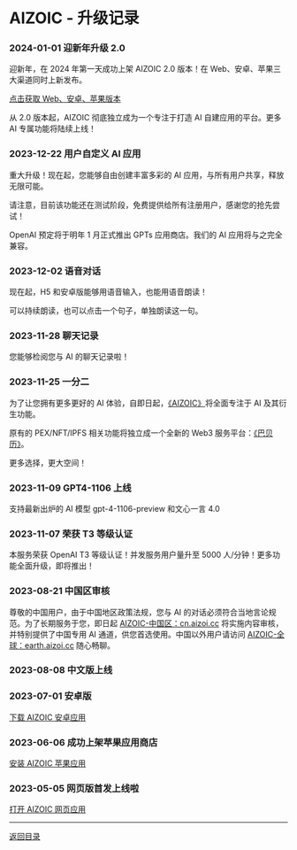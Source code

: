 # AIZOIC - 升级记录

### 2024-01-01 迎新年升级 2.0

迎新年，在 2024 年第一天成功上架 AIZOIC 2.0 版本！在 Web、安卓、苹果三大渠道同时上新发布。

[点击获取 Web、安卓、苹果版本](https://u.aizoi.cc/#/pages/user-resource)

从 2.0 版本起，AIZOIC 彻底独立成为一个专注于打造 AI 自建应用的平台。更多 AI 专属功能将陆续上线！

### 2023-12-22 用户自定义 AI 应用

重大升级！现在起，您能够自由创建丰富多彩的 AI 应用，与所有用户共享，释放无限可能。

请注意，目前该功能还在测试阶段，免费提供给所有注册用户，感谢您的抢先尝试！

OpenAI 预定将于明年 1 月正式推出 GPTs 应用商店。我们的 AI 应用将与之完全兼容。

### 2023-12-02 语音对话

现在起，H5 和安卓版能够用语音输入，也能用语音朗读！

可以持续朗读，也可以点击一个句子，单独朗读这一句。

### 2023-11-28 聊天记录

您能够检阅您与 AI 的聊天记录啦！

### 2023-11-25 一分二

为了让您拥有更多更好的 AI 体验，自即日起，[《AIZOIC》](https://aizoi.cc)将全面专注于 AI 及其衍生功能。

原有的 PEX/NFT/IPFS 相关功能将独立成一个全新的 Web3 服务平台：[《巴贝历》](https://babely.cc)。

更多选择，更大空间！

### 2023-11-09 GPT4-1106 上线

支持最新出炉的 AI 模型 gpt-4-1106-preview 和文心一言 4.0

### 2023-11-07 荣获 T3 等级认证

本服务荣获 OpenAI T3 等级认证！并发服务用户量升至 5000 人/分钟！更多功能全面升级，即将推出！

### 2023-08-21 中国区审核

尊敬的中国用户，由于中国地区政策法规，您与 AI 的对话必须符合当地言论规范。为了长期服务于您，即日起 [AIZOIC-中国区：cn.aizoi.cc](https://u.cn.aizoi.cc) 将实施内容审核，并特别提供了中国专用 AI 通道，供您首选使用。中国以外用户请访问 [AIZOIC-全球：earth.aizoi.cc](https://u.earth.aizoi.cc) 随心畅聊。

### 2023-08-08 中文版上线

### 2023-07-01 安卓版

[下载 AIZOIC 安卓应用](https://u.aizoi.cc/#/pages/user-resource-detail?tagnow=android)

### 2023-06-06 成功上架苹果应用商店

[安装 AIZOIC 苹果应用](https://u.aizoi.cc/#/pages/user-resource-detail?tagnow=ios)

### 2023-05-05 网页版首发上线啦

[打开 AIZOIC 网页应用](https://u.aizoi.cc)

---

[返回目录](./README.md)
